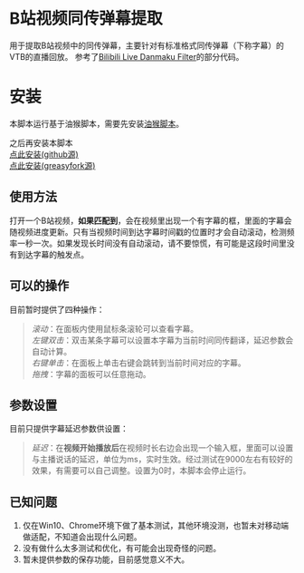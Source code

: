 # B站视频同传弹幕提取
用于提取B站视频中的同传弹幕，主要针对有标准格式同传弹幕（下称字幕）的VTB的直播回放。
参考了[Bilibili Live Danmaku Filter](https://greasyfork.org/en/scripts/386759-bilibili-live-danmaku-filter)的部分代码。

# 安装
本脚本运行基于油猴脚本，需要先安装[油猴脚本](https://www.tampermonkey.net/)。

之后再安装本脚本        
[点此安装(github源)](https://github.com/yellowko/bilibili-video-danmaku-translation-extract/raw/master/B%E7%AB%99%E8%A7%86%E9%A2%91%E5%90%8C%E4%BC%A0%E5%BC%B9%E5%B9%95%E6%8F%90%E5%8F%96.user.js)  
[点此安装(greasyfork源)](https://greasyfork.org/scripts/429385-b%E7%AB%99%E8%A7%86%E9%A2%91%E5%90%8C%E4%BC%A0%E5%BC%B9%E5%B9%95%E6%8F%90%E5%8F%96/code/B%E7%AB%99%E8%A7%86%E9%A2%91%E5%90%8C%E4%BC%A0%E5%BC%B9%E5%B9%95%E6%8F%90%E5%8F%96.user.js)

## 使用方法
打开一个B站视频，**如果匹配到**，会在视频里出现一个有字幕的框，里面的字幕会随视频进度更新。只有当视频时间到达字幕时间戳的位置时才会自动滚动，检测频率一秒一次。如果发现长时间没有自动滚动，请不要惊慌，有可能是这段时间里没有到达字幕的触发点。

## 可以的操作
目前暂时提供了四种操作：    
> *滚动*：在面板内使用鼠标条滚轮可以查看字幕。  
> *左键双击*：双击某条字幕可以设置本字幕为当前时间同传翻译，延迟参数会自动计算。    
> *右键单击*：在面板上单击右键会跳转到当前时间对应的字幕。  
> *拖拽*：字幕的面板可以任意拖动。  

## 参数设置
目前只提供字幕延迟参数供设置：  
> *延迟*：在**视频开始播放后**在视频时长右边会出现一个输入框，里面可以设置与主播说话的延迟，单位为ms，实时生效。经过测试在9000左右有较好的效果，有需要可以自己调整。设置为0时，本脚本会停止运行。   

## 已知问题
1. 仅在Win10、Chrome环境下做了基本测试，其他环境没测，也暂未对移动端做适配，不知道会出现什么问题。  
2. 没有做什么太多测试和优化，有可能会出现奇怪的问题。   
3. 暂未提供参数的保存功能，目前感觉意义不大。   